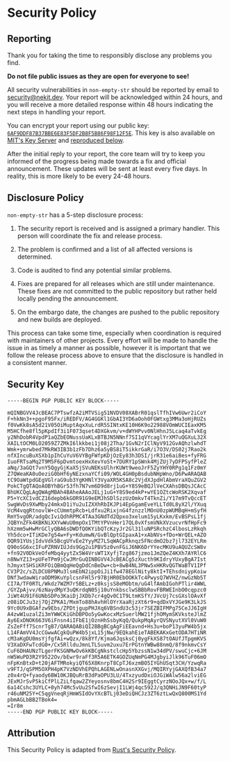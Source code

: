 # Security Policy

## Reporting

Thank you for taking the time to responsibly disclose any problems you find.

**Do not file public issues as they are open for everyone to see!**

All security vulnerabilities in `non-empty-str` should be reported by email
to [security@nekit.dev][Security Email].
Your report will be acknowledged within 24 hours, and you will receive a more
detailed response within 48 hours indicating the next steps in handling your report.

You can encrypt your report using our public key:
[`6AF9DDF87B37BBE6E83F5DF2B8F5B86F98F12F5E`][Security Key].
This key is also available on [MIT's Key Server][MIT Key Server]
and [reproduced below](#security-key).

After the initial reply to your report, the core team will try to keep you
informed of the progress being made towards a fix and official announcement.
These updates will be sent at least every five days. In reality, this is
more likely to be every 24-48 hours.

## Disclosure Policy

`non-empty-str` has a 5-step disclosure process:

1. The security report is received and is assigned a primary handler.
   This person will coordinate the fix and release process.

2. The problem is confirmed and a list of all affected versions is determined.

3. Code is audited to find any potential similar problems.

4. Fixes are prepared for all releases which are still under maintenance.
   These fixes are not committed to the public repository but rather
   held locally pending the announcement.

5. On the embargo date, the changes are pushed to the public repository
   and new builds are deployed.

This process can take some time, especially when coordination is required
with maintainers of other projects. Every effort will be made to handle
the issue in as timely a manner as possible, however it is important that
we follow the release process above to ensure that the disclosure is handled
in a consistent manner.

## Security Key

```text
-----BEGIN PGP PUBLIC KEY BLOCK-----

mQINBGVV4JcBEAC7PTswfzA2iMTVSig51NVDV08XABrR01qslTfhIVw6Uwr2iCoY
F+hkNn3++pgoF95Fx/iREDFV/AG4GGKl1GbAI3YD6aOoh0FGWtxg3MMa3oHjRUZs
f0VwKk8sA5d21V05OiMuptAqxXuLrdR5SINtxKE10H6K9o22988VOmWUCIEaxKM5
M5HCfhe8fl5pKpdIf3i1F073qset4DXGkvm/v+dWYHPvv0NlHhnJ5Lcaq4aTvkEg
y2NhDobR4VpdP1aQZbEONussUaKLxBTBJN5NNnf7SI1qVYcaglYrXM7uQGXuL32X
XAILtOCM0LO2059Z7ZMkI6lkkbei1j08j2Tha/1GvN2rIClNyV912GvAQhzlwhdT
Wmk+ymrwbed7MkRW3IB3b1zFb7Dhz6a5yBS8iT5ikkrGaR/i7O3V/DS02j7Rao2k
nfXIncuBuXSXb1pIhCuYuV6VYBgFWfpKDjOzEy83h3DSI/jrR31e6aiBes+fyFRG
IuoFRTsaMq2T9M5F6pDvmtoexHxXevYoSt+7DURY1pSWnk4MjZUj7yDFPSyfPleZ
aNq/3aGQt7vnY5QgyGjKaX5jSVuNEKsUlhrKUWt9weoJrF5ZyYHY0RPg1q1Fz0mY
Z7QWeaKA0uOeziG0bHf6yNEzxnaYCfi09/WOL4GH0pBsdubNHpWno/D6PwARAQAB
tC9OaWtpdGEgVGlraG9ub3YgKHNlY3VyaXR5KSA8c2VjdXJpdHlAbmVraXQuZGV2
PokCTgQTAQoAOBYhBGr53fh7N7vm6D9d8rj1uG+Y8S9eBQJlVeCXAhsDBQsJCAcC
BhUKCQgLAgQWAgMBAh4BAheAAAoJELj1uG+Y8S9ed4kP+wYE1OZtcWoRSK2Xqvaf
P5+YcXC1vdCZ16depb6kGOR91G9eEMJhSDlSzzUzOmkvT4TknZi/Y17m9TvQccET
SwgWvDs9XwMby24mkxD1iYu2uIZXXhRbIKJPi4EpGgamEveYLLTd0L8yX2l/YXuq
VcM4vqgRtnovlW+cCUmmtpRcb+Ldfxu2RixjnG4fznzzlMOnU0zpWUMBqH+mSyfH
RmY5vgOR/adgQcIviQdhRPMC4TAa3GNdTd2Qpxo3xelum15yLKxkm/EvBSPsL1fj
JQBYnZFk4KBKNiXXYwWuU0mpOx1TMtYPVnHer17QL0vXfsmVNkXVzucvrNfHpFc9
hXzmm5wHwMrGClyQBA6sDWDfQOKYibQTcKzyJr2Gl31luNPSRchzC4lbosLzRkqh
Yh5dco+ITiKDe7g54w+Fy+KdumwN/GvBlQptGIpaxA1+xAbNVs+fDo+WrQEL+AZO
OQR91YUsjIdvVdk5BcgUYvEe2YyyMZ7LSqWACpRknqz5FNcdmO2bz7jl732EYLRm
Q90oSG6xcIFuPZRNVIUJds9Gg2u1PBV5z0vnFGiJ6NK6DrYYecMKU9uAQUZcSW8v
+fn92V0DkVeOfeMbq4yytZx5W4VrsWT1XyfjTzg867jzmo1JmZQeZ4KXh7AYRlC6
n8NwYZ13+pUFeTPm9jCwJMrGuQINBGVV4JcBEACg5zXucth9KIdryYUxyBgA7Ist
hJmyxtSHSiKRFOiQBmQqHeQgDdCnBeDw+cb+8wB4NL3PNw5xHKRvQGTWaBTV1IPf
CV3P2c/sZLDCU8PNMu3lsmEbN2ippOiJi1fw478EGlNity8ktI+TEhsdniypKoiw
DNf3wdawWiraODM9KuYplcsnFHl5r97BjHR0EbOOKkTc4PwysQ7WVHZ/nwGzNb5T
CI7A/TF0RTL/Wkdz7WZM7r5BELz+z0ksjsS8eMObtm/uG4lfAmbIGohPTlir4WWL
/GYZpAjvv/6zNaydMpY3uQKrdqN05j10uYnkbsclwSBBbRovFBRWEInbO0cqpzc0
JiWt4U91F6UNbSDPo3KaiDjJXDb7cr4gQv0C1T9LtmKSfY/JVcUj7csGXslOAvXf
z08iDCJu3zj7QjZPKA1/MxmTo88hAvhHlOYrXaaRjzXt6r9+qdDxVYJGe9K3LkJS
9Yc0U9xBGAfzw9Ebs/ZPDtjgupPHJXq6VBSndU3c53jr7SEZBIFMPg75CeJJ6IgH
A4zwW1uzalZi3mYWWCKiGhDBPOo5yGwKocxMzSuerlMW21fjhOMymSKVksteJlmZ
Ay6ExDNOK663V6iFnsn4iIFbE1jOznHhSsbyKqQ/QukpMqAyrQVSNyutXVl0VuW0
ZsZeFff7ScnrTgB7/QARAQABiQI2BBgBCgAgFiEEavnd+Hs3u+boP13yuPW4b5jx
L14FAmVV4JcCGwwACgkQuPW4b5jxL15jNw/9EQkahEieTABEKAKxGetODA7HTiNR
cM3aKgDU0msYjfgfAi+wQzx/8k8Yf/Kjma6JqsksCj0ygFkXS87tOAUfJTpgmKVS
V3XaDXFwTcdG0+/Cx5RllduJmnLTLSuvm2uxu7ErPGtnYWBw88nmQ/8f9nkmvCsY
CuF6DHAUNzTLgerFKSGNMwOv6kKBCgNkstclcHp5YbzssN1w34dPV/swuCjc+6JM
nW5WuPD3R2Y9522Ov/bEwr9raFf3R5A6ETK4GOZUqNmPG4MJgbyiJlk96TuF06mO
nFpKnBtxD+t20jAFTMRokyiQT65X8KnrpT8CpTJ6xzmBO5IYGhUSqt3CH/YzwqRa
v9FTJ/qSPM5OXPH4pK7VzNDVhEPQhLAGENLwOnasnXXGvj/MQIRYyjGAXQfB34a7
z0x4rQ+fyaody6BW10KJBQuRrB3dPaOPU3LU/4TxzyudDxiOJGiWAlw56a2lviEG
JExMJrSvP5kiCfPlLZiLfqaw2ZYeyosnv8bmC4H2Sr9IEggtCyrzNOoJQx+w/f/L
6a14Cshc3UYLC+0yh74Mc5vUu2SfwI6zSevjI1LWj4qc592J/q3QNHiJN9F60tyP
r46uNM25Y+C5qgVneqRjHmWSIdOvYXcBTLj03eDiQHCJz3ZT6ztLwQxQ800MS1Yd
pbmAGLbBB2TBok4=
=Ir8m
-----END PGP PUBLIC KEY BLOCK-----
```

## Attribution

This Security Policy is adapted from [Rust's Security Policy][Rust Security Policy].

[Security Email]: mailto:security@nekit.dev
[Security Key]: https://nekit.dev/static/keys/security.key
[MIT Key Server]: https://pgp.mit.edu/pks/lookup?op=index&search=0x6AF9DDF87B37BBE6E83F5DF2B8F5B86F98F12F5E
[Rust Security Policy]: https://rust-lang.org/policies/security
